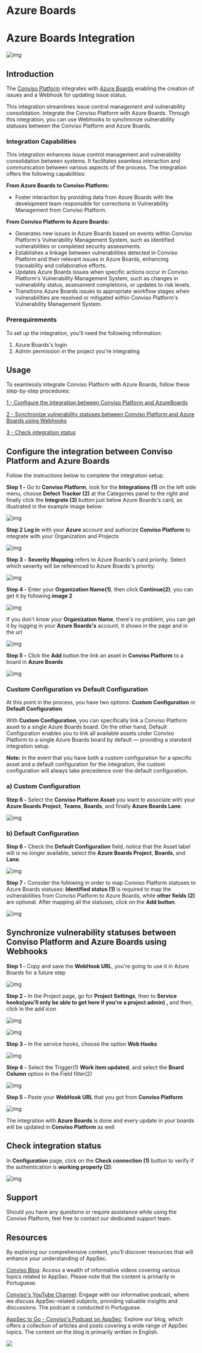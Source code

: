 # Azure Boards

# Azure Boards Integration

<div style={{textAlign: 'center'}}>

![img](../../static/img/azure-boards/azure-boards-logo.png)

</div>



## Introduction[​](https://docs.convisoappsec.com/integrations/azure_boards/#introduction)

The [Conviso Platform](https://cta-service-cms2.hubspot.com/web-interactives/public/v1/track/redirect?encryptedPayload=AVxigLKtcWzoFbzpyImNNQsXC9S54LjJuklwM39zNd7hvSoR%2FVTX%2FXjNdqdcIIDaZwGiNwYii5hXwRR06puch8xINMyL3EXxTMuSG8Le9if9juV3u%2F%2BX%2FCKsCZN1tLpW39gGnNpiLedq%2BrrfmYxgh8G%2BTcRBEWaKasQ%3D&webInteractiveContentId=125788977029&portalId=5613826&__hstc=36751231.4f0e20f0cfb8e070ca47855aa5207464.1713288582555.1713795830588.1713802784475.4&__hssc=36751231.3.1713802784475&__hsfp=202023877) integrates with [Azure Boards](https://azure.microsoft.com/en-us/products/devops/boards) enabling the creation of issues and a Webhook for updating issue status.



This integration streamlines issue control management and vulnerability consolidation. Integrate the Conviso Platform with Azure Boards. Through this integration, you can use Webhooks to synchronize vulnerability statuses between the Conviso Platform and Azure Boards.



### Integration Capabilities[​](https://docs.convisoappsec.com/integrations/azure-#integration-capabilities)

This integration enhances issue control management and vulnerability consolidation between systems. It facilitates seamless interaction and communication between various aspects of the process. The integration offers the following capabilities:

**From Azure Boards to Conviso Platform:**

*   Foster interaction by providing data from Azure Boards with the development team responsible for corrections in Vulnerability Management from Conviso Platform.

**From Conviso Platform to Azure Boards:**

*   Generates new issues in Azure Boards based on events within Conviso Platform's Vulnerability Management System, such as identified vulnerabilities or completed security assessments.
*   Establishes a linkage between vulnerabilities detected in Conviso Platform and their relevant issues in Azure Boards, enhancing traceability and collaborative efforts.
*   Updates Azure Boards issues when specific actions occur in Conviso Platform's Vulnerability Management System, such as changes in vulnerability status, assessment completions, or updates to risk levels.
*   Transitions Azure Boards issues to appropriate workflow stages when vulnerabilities are resolved or mitigated within Conviso Platform's Vulnerability Management System.



### Prerequirements[​](https://docs.convisoappsec.com/integrations/azure_boards#prerequirements)

To set up the integration, you'll need the following information:

1. Azure Boards's login
2. Admin permission in the project you're integrating



## Usage[​](https://docs.convisoappsec.com/integrations/azure_boards#usage)

To seamlessly integrate Conviso Platform with Azure Boards, follow these step-by-step procedures:

[1 - Configure the integration between Conviso Platform and AzureBoards](#configure-the-integration-between-conviso-platform-and-azure-boards)

[2 - Synchronize vulnerability statuses between Conviso Platform and Azure Boards using Webhooks](#synchronize-vulnerability-statuses-between-conviso-platform-and-azure-boards-using-webhooks)

[3 - Check integration status](#check-integration-status)

## Configure the integration between Conviso Platform and Azure Boards

Follow the instructions below to complete the integration setup.

**Step 1 -** Go to **Conviso Platform**, look for the **Integrations (1)** on the left side menu, choose **Defect Tracker (2)** at the Categories panel to the right and finally click the **Integrate (3)** button just below Azure Boards's card, as illustrated in the example image below:



<div style={{textAlign: 'center'}}>

![img](../../static/img/azure-boards/integration-page-azure.png)

</div>



**Step 2** **Log in** with your **Azure** account and authorize **Conviso Platform** to integrate with your Organization and Projects



<div style={{textAlign: 'center'}}>

![img](../../static/img/azure-boards/login.png)

</div>



**Step 3 -** **Severity Mapping** refers to Azure Boards's card priority. Select which severity will be referenced to Azure Boards's priority:



<div style={{textAlign: 'center'}}>

![img](../../static/img/azure-boards/severity-mapping.png)

</div>



**Step 4 -** Enter your **Organization Name(1)**, then click **Continue(2)**, you can get it by following **image 2**

<div style={{textAlign: 'center'}}>

![img](../../static/img/azure-boards/azure-boards-credentials.png)

</div>



If you don't know your **Organization Name**, there's no problem, you can get it by logging in your **Azure Boards's** account, it shows in the page and in the url

<div style={{textAlign: 'center'}}>

![img](../../static/img/azure-boards/azure-organization.png)

</div>


**Step 5 -** Click the **Add** button the link an asset in **Conviso Platform** to a board in **Azure Boards**

<div style={{textAlign: 'center'}}>

![img](../../static/img/azure-boards/azure-add.png)

</div>

### Custom Configuration vs Default Configuration
At this point in the process, you have two options: **Custom Configuration** or **Default Configuration**.

With **Custom Configuration**, you can specifically link a Conviso Platform asset to a single Azure Boards board. On the other hand, Default Configuration enables you to link all available assets under Conviso Platform to a single Azure Boards board by default — providing a standard integration setup.

**Note:** In the event that you have both a custom configuration for a specific asset and a default configuration for the integration, the custom configuration will always take precedence over the default configuration.

### a) Custom Configuration


**Step 6 -** Select the **Conviso Platform Asset** you want to associate with your **Azure Boards Project**, **Teams**, **Boards**, and finally **Azure Boards Lane**.

<div style={{textAlign: 'center'}}>

![img](../../static/img/azure-boards/azure-add-config.png)

</div>

### b) Default Configuration

**Step 6 -** Check the **Default Configuration** field, notice that the Asset label will is no longer available, select the **Azure Boards Project**, **Boards**, and **Lane**.  

<div style={{textAlign: 'center'}}>

![img](../../static/img/azure-boards/default-config.png)

</div>

**Step 7 -** Consider the following in order to map Conviso Platform statuses to Azure Boards statuses: **Identified status (1)** is required to map the vulnerabilities from Conviso Platform to Azure Boards, while **other fields (2)** are optional. After mapping all the statuses, click on the **Add button**.

<div style={{textAlign: 'center'}}>

![img](../../static/img/azure-boards/status-mapping.png)

</div>

## Synchronize vulnerability statuses between Conviso Platform and Azure Boards using Webhooks

**Step 1 -** Copy and save the **WebHook URL**, you're going to use it in Azure Boards for a future step

<div style={{textAlign: 'center'}}>

![img](../../static/img/azure-boards/cp-configuration.png)

</div>

**Step 2 -** In the Project page, go for **Project Settings**, then to **Service hooks(you'll only be able to get here if you're a project admin) ,** and then, click in the add icon

<div style={{textAlign: 'center'}}>

![img](../../static/img/azure-boards/azure-screen.png)

</div>

<div style={{textAlign: 'center'}}>

![img](../../static/img/azure-boards/azure-service-hooks.png)

</div>

**Step 3 -** In the service hooks, choose the option **Web Hooks**

<div style={{textAlign: 'center'}}>

![img](../../static/img/azure-boards/web-hooks-azure.png)

</div>

**Step 4 -** Select the Trigger(1) **Work item updated**, and select the **Board Column** option in the Field filter(2)

<div style={{textAlign: 'center'}}>

![img](../../static/img/azure-boards/state-azure.png)

</div>

**Step 5 -** Paste your **WebHook URL** that you got from **Conviso Platform**

<div style={{textAlign: 'center'}}>

![img](../../static/img/azure-boards/azure-url.png)

</div>

The integration with **Azure Boards** is done and every update in your boards will be updated in **Conviso Platform** as well

## Check integration status

In **Configuration** page, click on the **Check connection (1)** button to verify if the authentication is **working properly (2)**:

<div style={{textAlign: 'center'}}>

![img](../../static/img/azure-boards/check-connection.png)

</div>

## Support[​](https://docs.convisoappsec.com/integrations/azure_boards#support)

Should you have any questions or require assistance while using the Conviso Platform, feel free to contact our dedicated support team.

## Resources[​](https://docs.convisoappsec.com/integrations/azure_boards#resources)

By exploring our comprehensive content, you’ll discover resources that will enhance your understanding of AppSec.

[Conviso Blog](https://bit.ly/3JtXM8A): Access a wealth of informative videos covering various topics related to AppSec. Please note that the content is primarily in Portuguese.

[Conviso's YouTube Channel](https://www.youtube.com/@convisoappsec): Engage with our informative podcast, where we discuss AppSec-related subjects, providing valuable insights and discussions. The podcast is conducted in Portuguese.

[AppSec to Go - Conviso's Podcast on AppSec](https://spoti.fi/43UJQwN): Explore our blog, which offers a collection of articles and posts covering a wide range of AppSec topics. The content on the blog is primarily written in English.

[![](https://no-cache.hubspot.com/cta/default/5613826/interactive-125788977029.png)](https://cta-service-cms2.hubspot.com/web-interactives/public/v1/track/redirect?encryptedPayload=AVxigLKtcWzoFbzpyImNNQsXC9S54LjJuklwM39zNd7hvSoR%2FVTX%2FXjNdqdcIIDaZwGiNwYii5hXwRR06puch8xINMyL3EXxTMuSG8Le9if9juV3u%2F%2BX%2FCKsCZN1tLpW39gGnNpiLedq%2BrrfmYxgh8G%2BTcRBEWaKasQ%3D&webInteractiveContentId=125788977029&portalId=5613826)